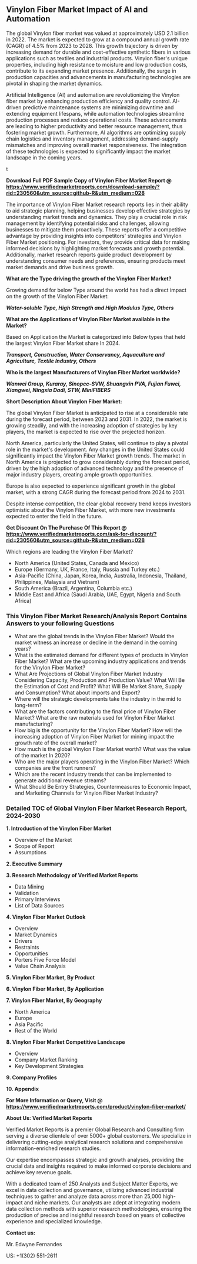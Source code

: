 <h2>Vinylon Fiber Market Impact of AI and Automation</h2><p>The global Vinylon fiber market was valued at approximately USD 2.1 billion in 2022. The market is expected to grow at a compound annual growth rate (CAGR) of 4.5% from 2023 to 2028. This growth trajectory is driven by increasing demand for durable and cost-effective synthetic fibers in various applications such as textiles and industrial products. Vinylon fiber's unique properties, including high resistance to moisture and low production costs, contribute to its expanding market presence. Additionally, the surge in production capacities and advancements in manufacturing technologies are pivotal in shaping the market dynamics.</p><p>Artificial Intelligence (AI) and automation are revolutionizing the Vinylon fiber market by enhancing production efficiency and quality control. AI-driven predictive maintenance systems are minimizing downtime and extending equipment lifespans, while automation technologies streamline production processes and reduce operational costs. These advancements are leading to higher productivity and better resource management, thus fostering market growth. Furthermore, AI algorithms are optimizing supply chain logistics and inventory management, addressing demand-supply mismatches and improving overall market responsiveness. The integration of these technologies is expected to significantly impact the market landscape in the coming years.</p>t</p><p id="" class=""><strong>Download Full PDF Sample Copy of Vinylon Fiber Market Report @ <a href="https://www.verifiedmarketreports.com/download-sample/?rid=230560&utm_source=github-R&utm_medium=028" target="_blank">https://www.verifiedmarketreports.com/download-sample/?rid=230560&utm_source=github-R&utm_medium=028</a></strong></p><p>The importance of&nbsp;Vinylon Fiber Market research reports lies in their ability to aid strategic planning, helping businesses develop effective strategies by understanding market trends and dynamics. They play a crucial role in risk management by identifying potential risks and challenges, allowing businesses to mitigate them proactively. These reports offer a competitive advantage by providing insights into competitors' strategies and Vinylon Fiber Market positioning. For investors, they provide critical data for making informed decisions by highlighting market forecasts and growth potential. Additionally, market research reports guide product development by understanding consumer needs and preferences, ensuring products meet market demands and drive business growth.</p><p><strong>What are the&nbsp;Type driving the growth of the Vinylon Fiber Market?</strong></p><p id="" class="">Growing demand for below Type around the world has had a direct impact on the growth of the Vinylon Fiber Market:</p><em><strong>Water-soluble Type, High Strength and High Modulus Type, Others</strong></em></p><strong>What are the&nbsp;Applications&nbsp;of Vinylon Fiber Market available in the Market?</strong></p><p id="" class="">Based on Application the Market is categorized into Below types that held the largest Vinylon Fiber Market share In 2024.</p><em><strong>Transport, Construction, Water Conservancy, Aquaculture and Agriculture, Textile Industry, Others</strong></em></p><strong>Who is the largest Manufacturers of Vinylon Fiber Market worldwide?</strong></p><p><em><strong>Wanwei Group, Kuraray, Sinopec-SVW, Shuangxin PVA, Fujian Fuwei, Xiangwei, Ningxia Dadi, STW, MiniFIBERS</strong></em></p><p id="" class=""><strong>Short Description About Vinylon Fiber Market:</strong></p><p>The global Vinylon Fiber Market is anticipated to rise at a considerable rate during the forecast period, between 2023 and 2031. In 2022, the market is growing steadily, and with the increasing adoption of strategies by key players, the market is expected to rise over the projected horizon.</p><p>North America, particularly the United States, will continue to play a pivotal role in the market's development. Any changes in the United States could significantly impact the Vinylon Fiber Market growth trends. The market in North America is projected to grow considerably during the forecast period, driven by the high adoption of advanced technology and the presence of major industry players, creating ample growth opportunities.</p><p>Europe is also expected to experience significant growth in the global market, with a strong CAGR during the forecast period from 2024 to 2031.</p><p>Despite intense competition, the clear global recovery trend keeps investors optimistic about the Vinylon Fiber Market, with more new investments expected to enter the field in the future.</p><p id="" class=""><strong>Get Discount On The Purchase Of This Report @ <a href="https://www.verifiedmarketreports.com/ask-for-discount/?rid=230560&utm_source=github-R&utm_medium=028" target="_blank">https://www.verifiedmarketreports.com/ask-for-discount/?rid=230560&utm_source=github-R&utm_medium=028</a></strong></p>Which regions are leading the Vinylon Fiber Market?</p><ul><li>North America (United States, Canada and Mexico)</li><li>Europe (Germany, UK, France, Italy, Russia and Turkey etc.)</li><li>Asia-Pacific (China, Japan, Korea, India, Australia, Indonesia, Thailand, Philippines, Malaysia and Vietnam)</li><li>South America (Brazil, Argentina, Columbia etc.)</li><li>Middle East and Africa (Saudi Arabia, UAE, Egypt, Nigeria and South Africa)</li></ul><h3 id="" class="">This Vinylon Fiber Market Research/Analysis Report Contains Answers to your following Questions</h3><ul><li>What are the global trends in the Vinylon Fiber Market? Would the market witness an increase or decline in the demand in the coming years?</li><li>What is the estimated demand for different types of products in Vinylon Fiber Market? What are the upcoming industry applications and trends for the Vinylon Fiber Market?</li><li>What Are Projections of Global Vinylon Fiber Market Industry Considering Capacity, Production and Production Value? What Will Be the Estimation of Cost and Profit? What Will Be Market Share, Supply and Consumption? What about imports and Export?</li><li>Where will the strategic developments take the industry in the mid to long-term?</li><li>What are the factors contributing to the final price of Vinylon Fiber Market? What are the raw materials used for Vinylon Fiber Market manufacturing?</li><li>How big is the opportunity for the Vinylon Fiber Market? How will the increasing adoption of Vinylon Fiber Market for mining impact the growth rate of the overall market?</li><li>How much is the global Vinylon Fiber Market worth? What was the value of the market In 2020?</li><li>Who are the major players operating in the Vinylon Fiber Market? Which companies are the front runners?</li><li>Which are the recent industry trends that can be implemented to generate additional revenue streams?</li><li>What Should Be Entry Strategies, Countermeasures to Economic Impact, and Marketing Channels for Vinylon Fiber Market Industry?</li></ul><h3 id="" class="">Detailed TOC of Global Vinylon Fiber Market Research Report, 2024-2030</h3><p id="" class=""><strong>1. Introduction of the Vinylon Fiber Market</strong></p><ul><li>Overview of the Market</li><li>Scope of Report</li><li>Assumptions</li></ul><p id="" class=""><strong>2. Executive Summary</strong></p><p id="" class=""><strong>3. Research Methodology of Verified Market Reports</strong></p><ul><li>Data Mining</li><li>Validation</li><li>Primary Interviews</li><li>List of Data Sources</li></ul><p id="" class=""><strong>4. Vinylon Fiber Market Outlook</strong></p><ul><li>Overview</li><li>Market Dynamics</li><li>Drivers</li><li>Restraints</li><li>Opportunities</li><li>Porters Five Force Model</li><li>Value Chain Analysis</li></ul><p id="" class=""><strong>5. Vinylon Fiber Market, By Product</strong></p><p id="" class=""><strong>6. Vinylon Fiber Market, By Application</strong></p><p id="" class=""><strong>7. Vinylon Fiber Market, By Geography</strong></p><ul><li>North America</li><li>Europe</li><li>Asia Pacific</li><li>Rest of the World</li></ul><p id="" class=""><strong>8. Vinylon Fiber Market Competitive Landscape</strong></p><ul><li>Overview</li><li>Company Market Ranking</li><li>Key Development Strategies</li></ul><p id="" class=""><strong>9. Company Profiles</strong></p><p id="" class=""><strong>10. Appendix</strong></p><p id="" class=""><strong>For More Information or Query, Visit @ <a href="https://www.verifiedmarketreports.com/product/vinylon-fiber-market/" target="_blank">https://www.verifiedmarketreports.com/product/vinylon-fiber-market/</a></strong></p><p id="" class=""><strong>About Us: Verified Market Reports</strong></p><p id="" class="">Verified Market Reports is a premier Global Research and Consulting firm serving a diverse clientele of over 5000+ global customers. We specialize in delivering cutting-edge analytical research solutions and comprehensive information-enriched research studies.</p><p id="" class="">Our expertise encompasses strategic and growth analyses, providing the crucial data and insights required to make informed corporate decisions and achieve key revenue goals.</p><p id="" class="">With a dedicated team of 250 Analysts and Subject Matter Experts, we excel in data collection and governance, utilizing advanced industrial techniques to gather and analyze data across more than 25,000 high-impact and niche markets. Our analysts are adept at integrating modern data collection methods with superior research methodologies, ensuring the production of precise and insightful research based on years of collective experience and specialized knowledge.</p><p id="" class=""><strong>Contact us:</strong></p><p id="" class="">Mr. Edwyne Fernandes</p><p id="" class="">US: +1(302) 551-2611</p>